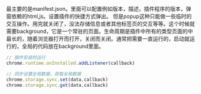 最主要的是manifest.json。里面可以配置例如版本，描述，插件程序的版本，弹窗依赖的html,js。设置插件的快捷方式弹出。
但是popup这种只能做一些临时的交互操作。用完就关闭了，没法存储信息或者其他标签页的交互等等。这个时候就需要background，它是一个常驻的页面。生命周期是插件中所有的类型页面的中最长的，随着浏览器打开而打开，关闭而关闭。通常把需要一直运行的，启动就运行的，全局的代码放在background里面。 


```javascript
// 插件安装时运行
chrome.runtime.onInstalled.addListener(callback)

// 同步设置全局数据，获取全局数据
chrome.storage.sync.set(data,callback)
chrome.storage.sync.get(data,callback)
```